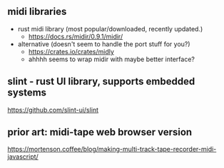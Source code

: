 ## midi libraries

- rust midi library (most popular/downloaded, recently updated.)
    - https://docs.rs/midir/0.9.1/midir/
- alternative (doesn't seem to handle the port stuff for you?) 
    - https://crates.io/crates/midly
    - ahhhh seems to wrap midir with maybe better interface?

## slint - rust UI library, supports embedded systems

https://github.com/slint-ui/slint

## prior art: midi-tape web browser version

https://mortenson.coffee/blog/making-multi-track-tape-recorder-midi-javascript/

